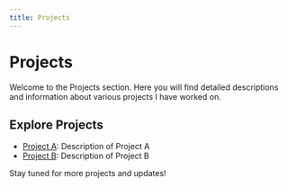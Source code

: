 ```yaml
---
title: Projects
---
```


# Projects

Welcome to the Projects section. Here you will find detailed descriptions and information about various projects I have worked on.

## Explore Projects

- [Project A](project-a.md): Description of Project A
- [Project B](project-b.md): Description of Project B

Stay tuned for more projects and updates!